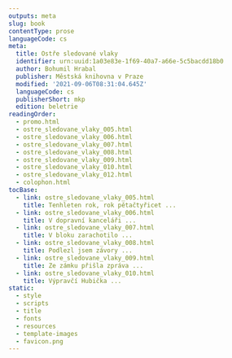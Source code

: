 ```yaml
---
outputs: meta
slug: book
contentType: prose
languageCode: cs
meta:
  title: Ostře sledované vlaky
  identifier: urn:uuid:1a03e83e-1f69-40a7-a66e-5c5bacdd18b0
  author: Bohumil Hrabal
  publisher: Městská knihovna v Praze
  modified: '2021-09-06T08:31:04.645Z'
  languageCode: cs
  publisherShort: mkp
  edition: beletrie
readingOrder:
  - promo.html
  - ostre_sledovane_vlaky_005.html
  - ostre_sledovane_vlaky_006.html
  - ostre_sledovane_vlaky_007.html
  - ostre_sledovane_vlaky_008.html
  - ostre_sledovane_vlaky_009.html
  - ostre_sledovane_vlaky_010.html
  - ostre_sledovane_vlaky_012.html
  - colophon.html
tocBase:
  - link: ostre_sledovane_vlaky_005.html
    title: Tenhleten rok, rok pětačtyřicet ...
  - link: ostre_sledovane_vlaky_006.html
    title: V dopravní kanceláři ...
  - link: ostre_sledovane_vlaky_007.html
    title: V bloku zarachotilo ...
  - link: ostre_sledovane_vlaky_008.html
    title: Podlezl jsem závory ...
  - link: ostre_sledovane_vlaky_009.html
    title: Ze zámku přišla zpráva ...
  - link: ostre_sledovane_vlaky_010.html
    title: Výpravčí Hubička ...
static:
  - style
  - scripts
  - title
  - fonts
  - resources
  - template-images
  - favicon.png
---
```

